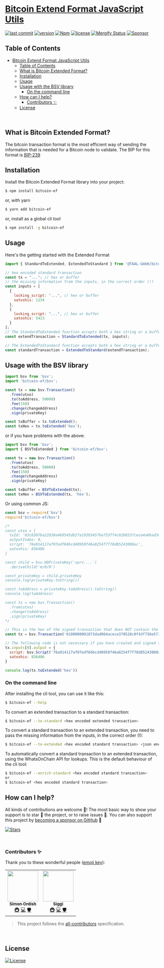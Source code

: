 # [Bitcoin Extend Format JavaScript Utils](https://www.npmjs.com/package/@TAAL-GmbH/bitcoin-ef)

[![last commit](https://img.shields.io/github/last-commit/TAAL-GmbH/bitcoin-ef.svg?style=flat&v=2)](https://github.com/TAAL-GmbH/bitcoin-ef/commits/master)
[![version](https://img.shields.io/github/release-pre/TAAL-GmbH/bitcoin-ef.svg?style=flat&v=2)](https://github.com/TAAL-GmbH/bitcoin-ef/releases)
[![Npm](https://img.shields.io/npm/v/@TAAL-GmbH/bitcoin-ef?style=flat&v=2)](https://www.npmjs.com/package/@TAAL-GmbH/bitcoin-ef)
[![license](https://img.shields.io/badge/license-Open%20BSV-brightgreen.svg?style=flat&v=2)](/LICENSE)
[![Mergify Status](https://img.shields.io/endpoint.svg?url=https://api.mergify.com/v1/badges/TAAL-GmbH/bitcoin-ef&style=flat&v=2)](https://mergify.io)
[![Sponsor](https://img.shields.io/badge/sponsor-TAAL-GmbH-181717.svg?logo=github&style=flat&v=2)](https://github.com/sponsors/TAAL-GmbH)

## Table of Contents
- [Bitcoin Extend Format JavaScript Utils](#bitcoin-extend-format-javascript-utils)
  - [Table of Contents](#table-of-contents)
  - [What is Bitcoin Extended Format?](#what-is-bitcoin-extended-format)
  - [Installation](#installation)
  - [Usage](#usage)
  - [Usage with the BSV library](#usage-with-the-bsv-library)
    - [On the command line](#on-the-command-line)
  - [How can I help?](#how-can-i-help)
    - [Contributors ✨](#contributors-)
  - [License](#license)

<br />

## What is Bitcoin Extended Format?

The bitcoin transaction format is the most efficient way of sending the information that is needed for a Bitcoin node to
validate. The BIP for this format is [BIP-239](https://github.com/bitcoin-sv/arc/blob/b6296d1f775e7f3568f915e13d8f03bfe8fd3c32/doc/BIP-239.md)

## Installation

Install the Bitcoin Extended Format library into your project:
```bash
$ npm install bitcoin-ef
```

or, with yarn
```bash
$ yarn add bitcoin-ef
```

or, install as a global cli tool
```bash
$ npm install -g bitcoin-ef
```

## Usage
Here's the getting started with the Extended Format

```javascript
import { StandardToExtended, ExtendedToStandard } from '@TAAL-GmbH/bitcoin-ef';

// hex encoded standard transaction
const tx = "..."; // hex or buffer
// the missing information from the inputs, in the correct order (!)
const inputs = [
  {
    locking_script: "...", // hex or buffer
    satoshis: 1234
  },
  {
    locking_script: "...", // hex or buffer
    satoshis: 5423
  }
];
// The StandardToExtended function accepts both a hex string or a buffer, and will return the same format as was given
const extendTransaction = StandardToExtended(tx, inputs);

// The ExtendedToStandard function accepts both a hex string or a buffer, and will return the same format as was given
const standardTransaction = ExtendedToStandard(extendTransaction);
```

## Usage with the BSV library

```javascript
import bsv from 'bsv';
import 'bitcoin-ef/bsv';

const tx = new bsv.Transaction()
  .from(utxo)
  .to(toAddress, 50000)
  .fee(150)
  .change(changeAddress)
  .sign(privateKey)

const txBuffer = tx.toExtended();
const txHex = tx.toExtended('hex');
```

or if you have problems with the above:

```javascript
import bsv from 'bsv';
import { BSVToExtended } from 'bitcoin-ef/bsv';

const tx = new bsv.Transaction()
  .from(utxo)
  .to(toAddress, 50000)
  .fee(150)
  .change(changeAddress)
  .sign(privateKey)

const txBuffer = BSVToExtended(tx);
const txHex = BSVToExtended(tx, 'hex');
```

Or using common JS:

```javascript
const bsv = require('bsv')
require('bitcoin-ef/bsv')

/*
const utxo = {
  txId: '83c6307ba22838e469545db27a193934576e753ff4c0288537cece4a06ad3d87',
  outputIndex: 0,
  script: '76a914117af07edf84bcd40950f46a8254f7f78d85243088ac',
  satoshis: 836486
}

const child = bsv.HDPrivateKey('xprv....')
  .deriveChild('m/0/0')

const privateKey = child.privateKey
console.log(privateKey.toString())

const toAddress = privateKey.toAddress().toString()
console.log(toAddress)

const tx = new bsv.Transaction()
  .from(utxo)
  .change(toAddress)
  .sign(privateKey)
*/

// This is the hex of the signed transaction that does NOT contain the previous output script and satoshis.
const tx = bsv.Transaction('0100000001873dad064acece378528c0f43f756e573439197ab25d5469e43828a27b30c683000000006b483045022100ff923348df29deedf3c08fcb1bb898f7304344931ba131a03f86beae43f67af7022049fff7207c1f1ee0074de743066e4d3c5aa636d6d019187879327c9c9f6b3cbf412102e7cf3fce2bc6bf4b9e8ef59fd2e4df7f79b5fd8d84cc6b05b8cb9066fdd81575ffffffff0126c30c00000000001976a914117af07edf84bcd40950f46a8254f7f78d85243088ac00000000')

// The following code is not necessary if you have created and signed the transaction using the bsv library.
tx.inputs[0].output = {
  script: bsv.Script('76a914117af07edf84bcd40950f46a8254f7f78d85243088ac'),
  satoshis: 836486
}

console.log(tx.toExtended('hex'))

```

### On the command line
After installing the cli tool, you can use it like this:

```bash
$ bitcoin-ef --help
```

To convert an extended transaction to a standard transaction:

```bash
$ bitcoin-ef --to-standard <hex encoded extended transaction>
```

To convert a standard transaction to an extended transaction, you need to pass the missing information from the inputs, in the correct order (!):

```bash
$ bitcoin-ef --to-extended <hex encoded standard transaction> <json encoded inputs>
```

To automatically convert a standard transaction to an extended transaction, using the WhatsOnChain API for lookups.
This is the default behaviour of the cli tool:

```bash
$ bitcoin-ef --enrich-standard <hex encoded standard transaction>
or
$ bitcoin-ef <hex encoded standard transaction>
```

## How can I help?
All kinds of contributions are welcome :raised_hands:!
The most basic way to show your support is to star :star2: the project, or to raise issues :speech_balloon:.
You can also support this project by [becoming a sponsor on GitHub](https://github.com/sponsors/TAAL-GmbH) :clap:

[![Stars](https://img.shields.io/github/stars/TAAL-GmbH/bitcoin-ef?label=Please%20like%20us&style=social&v=2)](https://github.com/TAAL-GmbH/bitcoin-ef/stargazers)

<br/>

### Contributors ✨
Thank you to these wonderful people ([emoji key](https://allcontributors.org/docs/en/emoji-key)):

<!-- ALL-CONTRIBUTORS-LIST:START - Do not remove or modify this section -->
<!-- prettier-ignore-start -->
<!-- markdownlint-disable -->
<table>
  <tr>
    <td align="center"><a href="https://github.com/ordishs"><img src="https://avatars.githubusercontent.com/u/71426?v=4?s=100" width="100px;" alt=""/><br /><sub><b>Simon Ordish</b></sub></a><br /><a href="#infra-ordishs" title="Infrastructure (Hosting, Build-Tools, etc)">🚇</a> <a href="https://github.com/TAAL-GmbH/bitcoin-ef/commits?author=ordishs" title="Code">💻</a> <a href="#security-ordishs" title="Security">🛡️</a></td>
    <td align="center"><a href="https://github.com/icellan"><img src="https://avatars.githubusercontent.com/u/4411176?v=4?s=100" width="100px;" alt=""/><br /><sub><b>Siggi</b></sub></a><br /><a href="#infra-icellan" title="Infrastructure (Hosting, Build-Tools, etc)">🚇</a> <a href="https://github.com/TAAL-GmbH/bitcoin-ef/commits?author=icellan" title="Code">💻</a> <a href="#security-icellan" title="Security">🛡️</a></td>
  </tr>
</table>

<!-- markdownlint-restore -->
<!-- prettier-ignore-end -->

<!-- ALL-CONTRIBUTORS-LIST:END -->

> This project follows the [all-contributors](https://github.com/all-contributors/all-contributors) specification.


<br />

## License
[![License](https://img.shields.io/badge/license-Open%20BSV-brightgreen.svg?style=flat&v=2)](/LICENSE)
